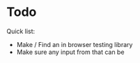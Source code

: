 Todo
===

Quick list:
* Make / Find an in browser testing library
* Make sure any input from that can be 

